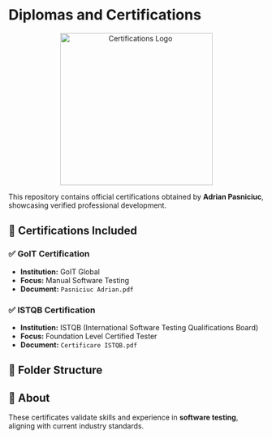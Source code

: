 # Diplomas and Certifications

<p align="center">
  <img src="logos.png" alt="Certifications Logo" width="300"/>
</p>



This repository contains official certifications obtained by **Adrian Pasniciuc**, showcasing verified professional development.

## 📜 Certifications Included

### ✅ GoIT Certification
- **Institution:** GoIT Global
- **Focus:** Manual Software Testing
- **Document:** `Pasniciuc Adrian.pdf`

### ✅ ISTQB Certification
- **Institution:** ISTQB (International Software Testing Qualifications Board)
- **Focus:** Foundation Level Certified Tester
- **Document:** `Certificare ISTQB.pdf`

## 📁 Folder Structure


## 📌 About

These certificates validate skills and experience in **software testing**, aligning with current industry standards.
